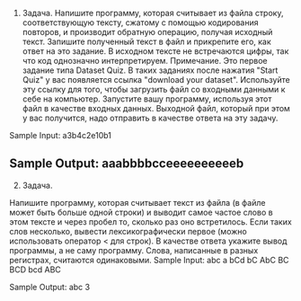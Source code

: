 1) Задача.
Напишите программу, которая считывает из файла строку, соответствующую тексту, сжатому с помощью кодирования повторов, и производит обратную операцию, получая исходный текст.
Запишите полученный текст в файл и прикрепите его, как ответ на это задание.
В исходном тексте не встречаются цифры, так что код однозначно интерпретируем.
Примечание. Это первое задание типа Dataset Quiz. В таких заданиях после нажатия "Start Quiz" у вас появляется ссылка "download your dataset". Используйте эту ссылку для того, чтобы загрузить файл со входными данными к себе на компьютер. Запустите вашу программу, используя этот файл в качестве входных данных. Выходной файл, который при этом у вас получится, надо отправить в качестве ответа на эту задачу.

Sample Input:
a3b4c2e10b1

Sample Output:
aaabbbbcceeeeeeeeeeb
----------------------------------------------------------------------------------------------------------------------------------------

2) Задача.

Напишите программу, которая считывает текст из файла (в файле может быть больше одной строки) и выводит самое частое слово в этом тексте и через пробел то, сколько раз оно встретилось. Если таких слов несколько, вывести лексикографически первое (можно использовать оператор < для строк).
В качестве ответа укажите вывод программы, а не саму программу.
Слова, написанные в разных регистрах, считаются одинаковыми.
Sample Input:
abc a bCd bC AbC BC BCD bcd ABC

Sample Output:
abc 3
